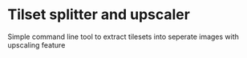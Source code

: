 # Tilset splitter and upscaler
Simple command line tool to extract tilesets into seperate images with upscaling feature
